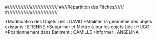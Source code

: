 #////////////////////////////////
#////Répartition des Tâches//////
#////////////////////////////////

  *Modification des Objets Liés : DAVID
  *Modifier la géométrie des objets existants : ETIENNE
  *Supprimer et Mettre à jour les objets Liés : HUGO
  *Positionnement dans Batiment : CAMILLE
  *Informer : ANGELINA
